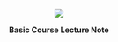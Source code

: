 <p align='center'>
  <img src="https://capsule-render.vercel.app/api?type=soft&color=auto&text=기초%20과정%20강의%20노트&fontSize=40&animation=twinkling"/>
</p>


<p align="center">
  <b>Basic Course Lecture Note</b>
</p>
